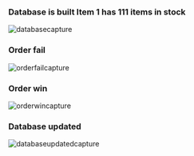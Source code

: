 ### Database is built Item 1 has 111 items in stock

![databasecapture](https://cloud.githubusercontent.com/assets/1705773/19833084/99808570-9dfb-11e6-9980-89e0a0721b90.PNG)

### Order fail

![orderfailcapture](https://cloud.githubusercontent.com/assets/1705773/19833087/998630e2-9dfb-11e6-8b05-826fbc5708a4.PNG)

### Order win

![orderwincapture](https://cloud.githubusercontent.com/assets/1705773/19833085/998181f0-9dfb-11e6-8495-32065f82d3a8.PNG)

### Database updated

![databaseupdatedcapture](https://cloud.githubusercontent.com/assets/1705773/19833086/99817688-9dfb-11e6-996b-223cbcba8412.PNG)
